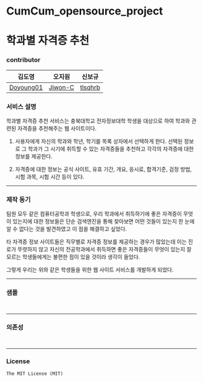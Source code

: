 # CumCum_opensource_project

# 학과별 자격증 추천
### contributor
|김도영|오지원|신보규|
|------|---|---|
|[Doyoung01](https://github.com/Doyoung01)|[Jiwon-C](https://github.com/Jiwon-C)|[tlsqhrb](https://github.com/tlsqhrb)|


### 서비스 설명
 학과별 자격증 추천 서비스는 충북대학교 전자정보대학 학생을 대상으로 하여 학과와 관련된 자격증을 추천해주는 웹 사이트이다.

1. 사용자에게 자신의 학과와 학년, 학기를 목록 상자에서 선택하게 한다. 선택된 정보로 그 학과가 그 시기에 취득할 수 있는 자격증들을 추천하고 각각의 자격증에 대한 정보를 제공한다.

2. 자격증에 대한 정보는 공식 사이트, 유효 기간, 개요, 응시료, 합격기준, 검정 방법, 시험 과목, 시험 시간 등이 있다.

----
### 제작 동기
팀원 모두 같은 컴퓨터공학과 학생으로, 우리 학과에서 취득하기에 좋은 자격증이 무엇이 있는지에 대한 정보들은 단순 검색엔진을 통해 찾아보면 어떤 것들이 있는지 한 눈에 알 수 없다는 것을 발견하였고 이 점을 해결하고 싶었다. 

타 자격증 정보 사이트들은 직무별로 자격증 정보를 제공하는 경우가 많았는데 이는 진로가 뚜렷하지 않고 자신의 전공학과에서 취득하면 좋은 자격증들이 무엇이 있는지 잘 모르는 학생들에게는 불편한 점이 있을 것이라 생각이 들었다. 

그렇게 우리는 위와 같은 학생들을 위한 웹 사이트 서비스를 개발하게 되었다. 

-----
### 샘플
```


```

-----
### 의존성
```


```

----
### License
```
The MIT License (MIT)
```

